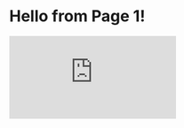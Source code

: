 # Hello from Page 1!

![test render html link](https://raw.githubusercontent.com/besi-c/besi-c.github.io/master/docs/about_us/index.html)
